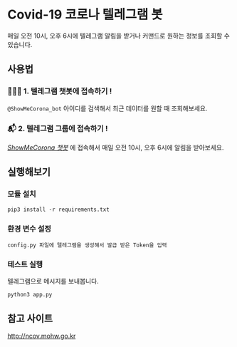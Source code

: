 # Covid-19 코로나 텔레그램 봇
매일 오전 10시, 오후 6시에 텔레그램 알림을 받거나 커맨드로 원하는 정보를 조회할 수 있습니다.

## 사용법
### 👨🏻‍💻 1. 텔레그램 챗봇에 접속하기 !
`@ShowMeCorona_bot` 아이디를 검색해서 최근 데이터를 원할 때 조회해보세요.
### 📬 2. 텔레그램 그룹에 접속하기 !
*[ShowMeCorona 챗봇](https://t.me/ShowMeCorona)* 에 접속해서 매일 오전 10시, 오후 6시에 알림을 받아보세요.

## 실행해보기
### 모듈 설치
```
pip3 install -r requirements.txt 
```

### 환경 변수 설정
```
config.py 파일에 텔레그램을 생성해서 발급 받은 Token을 입력
```

### 테스트 실행
텔레그램으로 메시지를 보내봅니다.
```
python3 app.py
```

## 참고 사이트
http://ncov.mohw.go.kr